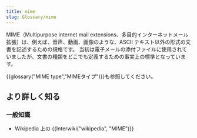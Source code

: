 ```yaml
---
title: mime
slug: Glossary/mime
---
```


MIME（Multipurpose internet mail extensions、多目的インターネットメール拡張）は、例えば、音声、動画、画像のような、ASCII テキスト以外の形式の文書を記述するための規格です。 当初は電子メールの添付ファイルに使用されていましたが、文書の種類をどこでも定義するための事実上の標準となっています。

{{glossary("MIME type","MIMEタイプ")}}も参照してください。

## より詳しく知る

### 一般知識

- Wikipedia 上の {{Interwiki("wikipedia", "MIME")}}
